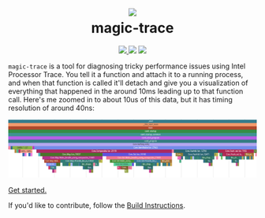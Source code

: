 <h1 align="center">
  <img src="https://user-images.githubusercontent.com/128969/160153610-22726be8-faf9-4042-97c3-d5c9fb2027dd.svg" width="150px"/>
  <br/>
  magic-trace
</h1>
  <p align="center">
    <a href="https://github.com/janestreet/magic-trace/actions?query=workflow%3Abuild" alt="Linux Build Status">
      <img src="https://img.shields.io/github/workflow/status/janestreet/magic-trace/build?logo=github&style=flat-square"/>
  </a>
  <img src="https://img.shields.io/github/v/tag/janestreet/magic-trace?label=version&style=flat-square"/>
  <img src="https://img.shields.io/github/license/janestreet/magic-trace?style=flat-square"/>
</p>

`magic-trace` is a tool for diagnosing tricky performance issues using
Intel Processor Trace. You tell it a function and attach it to a
running process, and when that function is called it'll detach and give
you a visualization of everything that happened in the around 10ms
leading up to that function call. Here's me zoomed in to about 10us of
this data, but it has timing resolution of around 40ns:

![10us of OCaml program startup](docs/assets/example-trace.png) 

[Get started.](https://github.com/janestreet/magic-trace/wiki/Getting-started)

If you'd like to contribute, follow the [Build Instructions](https://github.com/janestreet/magic-trace/wiki/Build-instructions).
